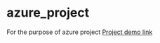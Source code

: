 # azure_project
For the purpose of azure project
<a href='https://finaldev.azurewebsites.net/'>Project demo link</a>
